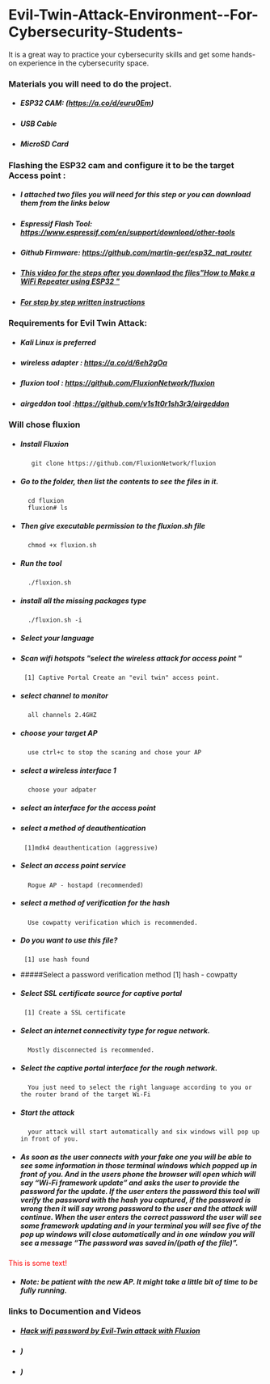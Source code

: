 # Evil-Twin-Attack-Environment--For-Cybersecurity-Students-
It is a great way to practice your cybersecurity skills and get some hands-on experience in the cybersecurity space.




### Materials you will need to do the project.
* ##### ESP32 CAM: (https://a.co/d/euru0Em)          
* ##### USB Cable
* ##### MicroSD Card

### Flashing the ESP32 cam and configure it to be the target Access point : 
* ##### I attached two files you will need for this step or you can download them from the links below 
* ##### Espressif Flash Tool: https://www.espressif.com/en/support/download/other-tools
* ##### Github Firmware: https://github.com/martin-ger/esp32_nat_router
* ##### [This video for the steps after you downlaod the files"How to Make a WiFi Repeater using ESP32 "](https://youtu.be/BP1Dz66faf4)
* ##### [For step by step written instructions](https://theiotprojects.com/portable-esp32-wifi-repeater/)

### Requirements for Evil Twin Attack: 
* ##### Kali Linux is preferred
* ##### wireless adapter : https://a.co/d/6eh2gOa
* ##### fluxion tool : https://github.com/FluxionNetwork/fluxion
* ##### airgeddon tool :https://github.com/v1s1t0r1sh3r3/airgeddon

### Will chose fluxion 
* #####  Install Fluxion
         git clone https://github.com/FluxionNetwork/fluxion
* ##### Go to the folder, then list the contents to see the files in it.
        cd fluxion
        fluxion# ls
* ##### Then give executable permission to the fluxion.sh file
        chmod +x fluxion.sh
* ##### Run the tool
        ./fluxion.sh
* ##### install all the missing packages type 
        ./fluxion.sh -i
* ##### Select your language 
* ##### Scan wifi hotspots "select the wireless attack for access point "
       [1] Captive Portal Create an "evil twin" access point.
* ##### select channel to monitor 
        all channels 2.4GHZ 
* ##### choose your target AP 
        use ctrl+c to stop the scaning and chose your AP
* ##### select a wireless interface 1
        choose your adpater
* ##### select an interface for the access point
* ##### select a method of deauthentication 
       [1]mdk4 deauthentication (aggressive)
* #####  Select an access point service
        Rogue AP - hostapd (recommended)
* ##### select a method of verification for the hash
        Use cowpatty verification which is recommended. 
* ##### Do you want to use this file?  
       [1] use hash found
* #####Select a password verification method 
       [1] hash - cowpatty
* ##### Select SSL certificate source for captive portal
       [1] Create a SSL certificate
* ##### Select an internet connectivity type for rogue network.
        Mostly disconnected is recommended.
* ##### Select the captive portal interface for the rough network.
        You just need to select the right language according to you or the router brand of the target Wi-Fi
* ##### Start the attack
        your attack will start automatically and six windows will pop up in front of you. 
* #####  As soon as the user connects with your fake one you will be able to see some information in those terminal windows which popped up in front of            you. And in the users phone the browser will open which will say “Wi-Fi framework update” and asks the user to provide the password for the              update. If the user enters the password this tool will verify the password with the hash you captured, if the password is wrong then it will say          wrong password to the user and the attack will continue. When the user enters the correct password the user will see some framework updating and          in your terminal you will see five of the pop up windows will close automatically and in one window you will see a message “The password was              saved in/(path of the file)”.
<font color="red">This is some text!</font>
* ##### Note: be patient with the new AP. It might take a little bit of time to be fully running.

### links to Documention and Videos

* ##### [Hack wifi password by Evil-Twin attack with Fluxion ](https://anirbanroy.co.in/hack-wifi-password-by-evil-twin-attack-with-fluxion/)

* ##### []())

* ##### [ ]())

